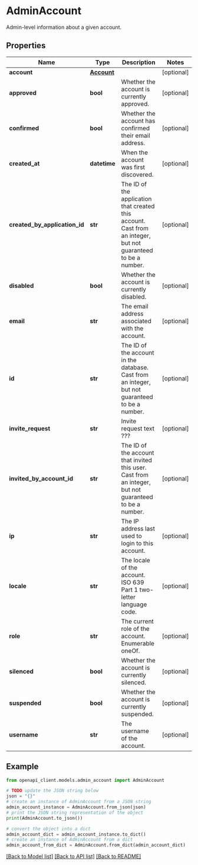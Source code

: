 # AdminAccount

Admin-level information about a given account.

## Properties

Name | Type | Description | Notes
------------ | ------------- | ------------- | -------------
**account** | [**Account**](Account.md) |  | [optional] 
**approved** | **bool** | Whether the account is currently approved. | [optional] 
**confirmed** | **bool** | Whether the account has confirmed their email address. | [optional] 
**created_at** | **datetime** | When the account was first discovered. | [optional] 
**created_by_application_id** | **str** | The ID of the application that created this account. Cast from an integer, but not guaranteed to be a number. | [optional] 
**disabled** | **bool** | Whether the account is currently disabled. | [optional] 
**email** | **str** | The email address associated with the account. | [optional] 
**id** | **str** | The ID of the account in the database. Cast from an integer, but not guaranteed to be a number. | [optional] 
**invite_request** | **str** | Invite request text ??? | [optional] 
**invited_by_account_id** | **str** | The ID of the account that invited this user. Cast from an integer, but not guaranteed to be a number. | [optional] 
**ip** | **str** | The IP address last used to login to this account. | [optional] 
**locale** | **str** | The locale of the account. ISO 639 Part 1 two-letter language code. | [optional] 
**role** | **str** | The current role of the account. Enumerable oneOf. | [optional] 
**silenced** | **bool** | Whether the account is currently silenced. | [optional] 
**suspended** | **bool** | Whether the account is currently suspended. | [optional] 
**username** | **str** | The username of the account. | [optional] 

## Example

```python
from openapi_client.models.admin_account import AdminAccount

# TODO update the JSON string below
json = "{}"
# create an instance of AdminAccount from a JSON string
admin_account_instance = AdminAccount.from_json(json)
# print the JSON string representation of the object
print(AdminAccount.to_json())

# convert the object into a dict
admin_account_dict = admin_account_instance.to_dict()
# create an instance of AdminAccount from a dict
admin_account_from_dict = AdminAccount.from_dict(admin_account_dict)
```
[[Back to Model list]](../README.md#documentation-for-models) [[Back to API list]](../README.md#documentation-for-api-endpoints) [[Back to README]](../README.md)


